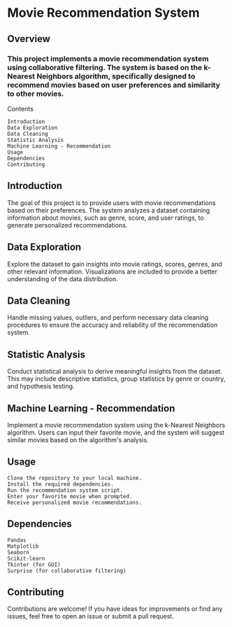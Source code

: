 # Movie Recommendation System
## Overview

### This project implements a movie recommendation system using collaborative filtering. The system is based on the k-Nearest Neighbors algorithm, specifically designed to recommend movies based on user preferences and similarity to other movies.
Contents

    Introduction
    Data Exploration
    Data Cleaning
    Statistic Analysis
    Machine Learning - Recommendation
    Usage
    Dependencies
    Contributing

## Introduction

The goal of this project is to provide users with movie recommendations based on their preferences. The system analyzes a dataset containing information about movies, such as genre, score, and user ratings, to generate personalized recommendations.

## Data Exploration

Explore the dataset to gain insights into movie ratings, scores, genres, and other relevant information. Visualizations are included to provide a better understanding of the data distribution.

## Data Cleaning

Handle missing values, outliers, and perform necessary data cleaning procedures to ensure the accuracy and reliability of the recommendation system.

## Statistic Analysis

Conduct statistical analysis to derive meaningful insights from the dataset. This may include descriptive statistics, group statistics by genre or country, and hypothesis testing.

## Machine Learning - Recommendation

Implement a movie recommendation system using the k-Nearest Neighbors algorithm. Users can input their favorite movie, and the system will suggest similar movies based on the algorithm's analysis.

## Usage

    Clone the repository to your local machine.
    Install the required dependencies.
    Run the recommendation system script.
    Enter your favorite movie when prompted.
    Receive personalized movie recommendations.

## Dependencies

    Pandas
    Matplotlib
    Seaborn
    Scikit-learn
    Tkinter (for GUI)
    Surprise (for collaborative filtering)


## Contributing

Contributions are welcome! If you have ideas for improvements or find any issues, feel free to open an issue or submit a pull request.
